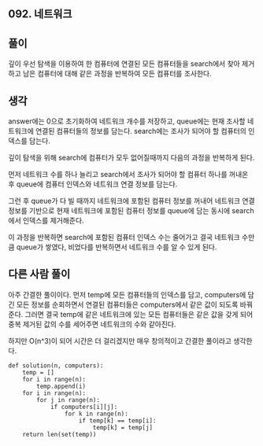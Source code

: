 ## 092. 네트워크

## 풀이

깊이 우선 탐색을 이용하여 한 컴퓨터에 연결된 모든 컴퓨터들을 search에서 찾아 제거하고 남은 컴퓨터에 대해 같은 과정을 반복하여 모든 컴퓨터를 조사한다.

## 생각

answer에는 0으로 초기화하여 네트워크 개수를 저장하고, queue에는 현재 조사할 네트워크에 연결된 컴퓨터들의 정보를 담는다. search에는 조사가 되어야 할 컴퓨터의 인덱스를 담는다.

깊이 탐색을 위해 search에 컴퓨터가 모두 없어질때까지 다음의 과정을 반복하게 된다.

먼저 네트워크 수를 하나 늘리고 search에서 조사가 되어야 할 컴퓨터 하나를 꺼내온 후 queue에 컴퓨터 인덱스와 네트워크 연결 정보를 담는다.

그런 후 queue가 다 빌 때까지 네트워크에 포함된 컴퓨터 정보를 꺼내어 네트워크 연결 정보를 기반으로 현재 네트워크에 포함된 컴퓨터 정보를 queue에 담는 동시에 search에서 인덱스를 제거해준다.

이 과정을 반복하면 search에 포함된 컴퓨터 인덱스 수는 줄어가고 결국 네트워크 수만큼 queue가 쌓였다, 비었다를 반복하면서 네트워크 수를 알 수 있게 된다.

## 다른 사람 풀이
아주 간결한 풀이이다.
먼저 temp에 모든 컴퓨터들의 인덱스를 담고, computers에 담긴 모든 정보를 순회하면서 연결된 컴퓨터들은 computers에서 같은 값이 되도록 바꿔준다.
그러면 결국 temp에 같은 네트워크에 있는 모든 컴퓨터들은 같은 값을 갖게 되어 중복 제거된 값의 수를 세어주면 네트워크의 수와 같아진다.

하지만 O(n^3)이 되어 시간은 더 걸리겠지만 매우 창의적이고 간결한 풀이라고 생각한다.
```
def solution(n, computers):
    temp = []
    for i in range(n):
        temp.append(i)
    for i in range(n):
        for j in range(n):
            if computers[i][j]:
                for k in range(n):
                    if temp[k] == temp[i]:
                        temp[k] = temp[j]
    return len(set(temp))
```
